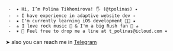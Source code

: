      -  ✦ Hi, I’m Polina Tikhomirova! 🖐 (@tpolinas) ✦ 
     -  ✧ I have experience in adaptive website dev ✧
     -  ★ I'm currently learning iOS development 🔨📱 ★
     -  ⭐︎ I love rock music 🎸 & I'm a big Rush fan 🤘 ⭐︎
     -  ✶ 📩 Feel free to drop me a line at t_polinas@icloud.com ✶ 
   ➤ also you can reach me in [Telegram](https://t.me/t_polinas) 
